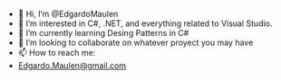 - 👋 Hi, I’m @EdgardoMaulen
- 👀 I’m interested in C#, .NET, and everything related to Visual Studio.
- 🌱 I’m currently learning Desing Patterns in C#
- 💞️ I’m looking to collaborate on whatever proyect you may have
- 📫 How to reach me:
-   Edgardo.Maulen@gmail.com


